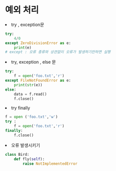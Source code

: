 # 예외 처리

<li> try , exception문 

```python
try:
    4/0
except ZeroDivisionError as e:
    print(e)
# except : 오류 종류와 상관없이 오류가 발생하기만하면 실행
```

<li> try, exception , else 문

```python
try:
    f = open('foo.txt','r')
except FileNotFoundError as e:
    print(str(e))
else:
    data = f.read()
    f.close()
```

<li> try finally

```python
f = open ('foo.txt','w')
try : 
    f = open('foo.txt','r')
finally: 
    f.close()
```

<li> 오류 발생시키기

```python
class Bird:
    def fly(self):
        raise NotImplementedError
```